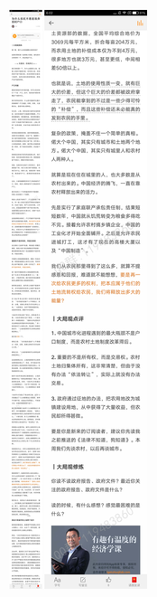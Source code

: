 ![](../../images/2016年12月/HF1212-为什么农民不愿意放弃农村户口.jpg)
![](../../images/2016年12月/HF1212-为什么农民不愿意放弃农村户口2.jpg)

